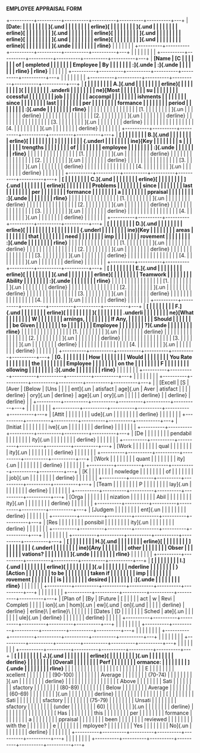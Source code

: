 **EMPLOYEE APPRAISAL FORM**

+----------+----------+----------+----------+----------+----------+---+
| **[Date: |          |          |          |          |          |   |
| ]{.und   |          |          |          |          |          |   |
| erline}[ |          |          |          |          |          |   |
| ]{.und   |          |          |          |          |          |   |
| erline}[ |          |          |          |          |          |   |
| ]{.und   |          |          |          |          |          |   |
| erline}[ |          |          |          |          |          |   |
| ]{.und   |          |          |          |          |          |   |
| erline}[ |          |          |          |          |          |   |
| ]{.und   |          |          |          |          |          |   |
| erline}[ |          |          |          |          |          |   |
| ]{.und   |          |          |          |          |          |   |
| erline}[ |          |          |          |          |          |   |
| ]{.unde  |          |          |          |          |          |   |
| rline}** |          |          |          |          |          |   |
+----------+----------+----------+----------+----------+----------+---+
|          |          |          |          |          |          |   |
+----------+----------+----------+----------+----------+----------+---+
| **[Name  | **[C     |          |          |          |          |   |
| of       | ompleted |          |          |          |          |   |
| Employee | By       |          |          |          |          |   |
| :]{.unde | :]{.unde |          |          |          |          |   |
| rline}** | rline}** |          |          |          |          |   |
+----------+----------+----------+----------+----------+----------+---+
|          |          |          |          |          |          |   |
+----------+----------+----------+----------+----------+----------+---+
| **[      |          |          |          |          |          |   |
| A.]{.und |          |          |          |          |          |   |
| erline}[ |          |          |          |          |          |   |
| ]{       |          |          |          |          |          |   |
| .underli |          |          |          |          |          |   |
| ne}[Most |          |          |          |          |          |   |
| su       |          |          |          |          |          |   |
| ccessful |          |          |          |          |          |   |
| job      |          |          |          |          |          |   |
| accompl  |          |          |          |          |          |   |
| ishments |          |          |          |          |          |   |
| since    |          |          |          |          |          |   |
| last     |          |          |          |          |          |   |
| per      |          |          |          |          |          |   |
| formance |          |          |          |          |          |   |
| period   |          |          |          |          |          |   |
| :]{.unde |          |          |          |          |          |   |
| rline}** |          |          |          |          |          |   |
|          |          |          |          |          |          |   |
| [1.      |          |          |          |          |          |   |
| ]{.un    |          |          |          |          |          |   |
| derline} |          |          |          |          |          |   |
|          |          |          |          |          |          |   |
| [2.      |          |          |          |          |          |   |
| ]{.un    |          |          |          |          |          |   |
| derline} |          |          |          |          |          |   |
|          |          |          |          |          |          |   |
| [3.      |          |          |          |          |          |   |
| ]{.un    |          |          |          |          |          |   |
| derline} |          |          |          |          |          |   |
|          |          |          |          |          |          |   |
| [4.      |          |          |          |          |          |   |
| ]{.un    |          |          |          |          |          |   |
| derline} |          |          |          |          |          |   |
+----------+----------+----------+----------+----------+----------+---+
| **[      |          |          |          |          |          |   |
| B.]{.und |          |          |          |          |          |   |
| erline}[ |          |          |          |          |          |   |
| ]        |          |          |          |          |          |   |
| {.underl |          |          |          |          |          |   |
| ine}[Key |          |          |          |          |          |   |
| s        |          |          |          |          |          |   |
| trengths |          |          |          |          |          |   |
| of       |          |          |          |          |          |   |
| employee |          |          |          |          |          |   |
| :]{.unde |          |          |          |          |          |   |
| rline}** |          |          |          |          |          |   |
|          |          |          |          |          |          |   |
| [1.      |          |          |          |          |          |   |
| ]{.un    |          |          |          |          |          |   |
| derline} |          |          |          |          |          |   |
|          |          |          |          |          |          |   |
| [2.      |          |          |          |          |          |   |
| ]{.un    |          |          |          |          |          |   |
| derline} |          |          |          |          |          |   |
|          |          |          |          |          |          |   |
| [3.      |          |          |          |          |          |   |
| ]{.un    |          |          |          |          |          |   |
| derline} |          |          |          |          |          |   |
|          |          |          |          |          |          |   |
| [4.      |          |          |          |          |          |   |
| ]{.un    |          |          |          |          |          |   |
| derline} |          |          |          |          |          |   |
+----------+----------+----------+----------+----------+----------+---+
| **[      |          |          |          |          |          |   |
| C.]{.und |          |          |          |          |          |   |
| erline}[ |          |          |          |          |          |   |
| ]{.und   |          |          |          |          |          |   |
| erline}[ |          |          |          |          |          |   |
| Problems |          |          |          |          |          |   |
| since    |          |          |          |          |          |   |
| last     |          |          |          |          |          |   |
| per      |          |          |          |          |          |   |
| formance |          |          |          |          |          |   |
| a        |          |          |          |          |          |   |
| ppraisal |          |          |          |          |          |   |
| :]{.unde |          |          |          |          |          |   |
| rline}** |          |          |          |          |          |   |
|          |          |          |          |          |          |   |
| [1.      |          |          |          |          |          |   |
| ]{.un    |          |          |          |          |          |   |
| derline} |          |          |          |          |          |   |
|          |          |          |          |          |          |   |
| [2.      |          |          |          |          |          |   |
| ]{.un    |          |          |          |          |          |   |
| derline} |          |          |          |          |          |   |
|          |          |          |          |          |          |   |
| [3.      |          |          |          |          |          |   |
| ]{.un    |          |          |          |          |          |   |
| derline} |          |          |          |          |          |   |
|          |          |          |          |          |          |   |
| [4.      |          |          |          |          |          |   |
| ]{.un    |          |          |          |          |          |   |
| derline} |          |          |          |          |          |   |
+----------+----------+----------+----------+----------+----------+---+
| **[      |          |          |          |          |          |   |
| D.]{.und |          |          |          |          |          |   |
| erline}[ |          |          |          |          |          |   |
| ]        |          |          |          |          |          |   |
| {.underl |          |          |          |          |          |   |
| ine}[Key |          |          |          |          |          |   |
| areas    |          |          |          |          |          |   |
| that     |          |          |          |          |          |   |
| need     |          |          |          |          |          |   |
| imp      |          |          |          |          |          |   |
| rovement |          |          |          |          |          |   |
| :]{.unde |          |          |          |          |          |   |
| rline}** |          |          |          |          |          |   |
|          |          |          |          |          |          |   |
| [1.      |          |          |          |          |          |   |
| ]{.un    |          |          |          |          |          |   |
| derline} |          |          |          |          |          |   |
|          |          |          |          |          |          |   |
| [2.      |          |          |          |          |          |   |
| ]{.un    |          |          |          |          |          |   |
| derline} |          |          |          |          |          |   |
|          |          |          |          |          |          |   |
| [3.      |          |          |          |          |          |   |
| ]{.un    |          |          |          |          |          |   |
| derline} |          |          |          |          |          |   |
|          |          |          |          |          |          |   |
| [4.      |          |          |          |          |          |   |
| ]{.un    |          |          |          |          |          |   |
| derline} |          |          |          |          |          |   |
+----------+----------+----------+----------+----------+----------+---+
| **[      |          |          |          |          |          |   |
| E.]{.und |          |          |          |          |          |   |
| erline}[ |          |          |          |          |          |   |
| ]{.und   |          |          |          |          |          |   |
| erline}[ |          |          |          |          |          |   |
| Teamwork |          |          |          |          |          |   |
| Ability  |          |          |          |          |          |   |
| :]{.unde |          |          |          |          |          |   |
| rline}** |          |          |          |          |          |   |
|          |          |          |          |          |          |   |
| [1.      |          |          |          |          |          |   |
| ]{.un    |          |          |          |          |          |   |
| derline} |          |          |          |          |          |   |
|          |          |          |          |          |          |   |
| [2.      |          |          |          |          |          |   |
| ]{.un    |          |          |          |          |          |   |
| derline} |          |          |          |          |          |   |
|          |          |          |          |          |          |   |
| [3.      |          |          |          |          |          |   |
| ]{.un    |          |          |          |          |          |   |
| derline} |          |          |          |          |          |   |
|          |          |          |          |          |          |   |
| [4.      |          |          |          |          |          |   |
| ]{.un    |          |          |          |          |          |   |
| derline} |          |          |          |          |          |   |
+----------+----------+----------+----------+----------+----------+---+
| **[      |          |          |          |          |          |   |
| F.]{.und |          |          |          |          |          |   |
| erline}[ |          |          |          |          |          |   |
| ]{       |          |          |          |          |          |   |
| .underli |          |          |          |          |          |   |
| ne}[What |          |          |          |          |          |   |
| W        |          |          |          |          |          |   |
| arnings, |          |          |          |          |          |   |
| If Any,  |          |          |          |          |          |   |
| Should   |          |          |          |          |          |   |
| be Given |          |          |          |          |          |   |
| to       |          |          |          |          |          |   |
| Employee |          |          |          |          |          |   |
| ?]{.unde |          |          |          |          |          |   |
| rline}** |          |          |          |          |          |   |
|          |          |          |          |          |          |   |
| [1.      |          |          |          |          |          |   |
| ]{.un    |          |          |          |          |          |   |
| derline} |          |          |          |          |          |   |
|          |          |          |          |          |          |   |
| [2.      |          |          |          |          |          |   |
| ]{.un    |          |          |          |          |          |   |
| derline} |          |          |          |          |          |   |
|          |          |          |          |          |          |   |
| [3.      |          |          |          |          |          |   |
| ]{.un    |          |          |          |          |          |   |
| derline} |          |          |          |          |          |   |
|          |          |          |          |          |          |   |
| [4.      |          |          |          |          |          |   |
| ]{.un    |          |          |          |          |          |   |
| derline} |          |          |          |          |          |   |
+----------+----------+----------+----------+----------+----------+---+
| **[G.    |          |          |          |          |          |   |
| How      |          |          |          |          |          |   |
| Would    |          |          |          |          |          |   |
| You Rate |          |          |          |          |          |   |
| the      |          |          |          |          |          |   |
| Employee |          |          |          |          |          |   |
| on the   |          |          |          |          |          |   |
| F        |          |          |          |          |          |   |
| ollowing |          |          |          |          |          |   |
| :]{.unde |          |          |          |          |          |   |
| rline}** |          |          |          |          |          |   |
+----------+----------+----------+----------+----------+----------+---+
|          |          |          |          |          |          |   |
+----------+----------+----------+----------+----------+----------+---+
|          | [Excell  | [S       | [Aver    | [Below   | [Uns     |   |
|          | ent]{.un | atisfact | age]{.un | Aver     | atisfact |   |
|          | derline} | ory]{.un | derline} | age]{.un | ory]{.un |   |
|          |          | derline} |          | derline} | derline} |   |
+----------+----------+----------+----------+----------+----------+---+
|          |          |          |          |          |          |   |
+----------+----------+----------+----------+----------+----------+---+
| [Attit   |          |          |          |          |          |   |
| ude]{.un |          |          |          |          |          |   |
| derline} |          |          |          |          |          |   |
+----------+----------+----------+----------+----------+----------+---+
| [Initiat |          |          |          |          |          |   |
| ive]{.un |          |          |          |          |          |   |
| derline} |          |          |          |          |          |   |
+----------+----------+----------+----------+----------+----------+---+
| [De      |          |          |          |          |          |   |
| pendabil |          |          |          |          |          |   |
| ity]{.un |          |          |          |          |          |   |
| derline} |          |          |          |          |          |   |
+----------+----------+----------+----------+----------+----------+---+
| [Work    |          |          |          |          |          |   |
| qual     |          |          |          |          |          |   |
| ity]{.un |          |          |          |          |          |   |
| derline} |          |          |          |          |          |   |
+----------+----------+----------+----------+----------+----------+---+
| [Work    |          |          |          |          |          |   |
| quant    |          |          |          |          |          |   |
| ity]{.un |          |          |          |          |          |   |
| derline} |          |          |          |          |          |   |
+----------+----------+----------+----------+----------+----------+---+
| [K       |          |          |          |          |          |   |
| nowledge |          |          |          |          |          |   |
| of       |          |          |          |          |          |   |
| job]{.un |          |          |          |          |          |   |
| derline} |          |          |          |          |          |   |
+----------+----------+----------+----------+----------+----------+---+
| [Team    |          |          |          |          |          |   |
| P        |          |          |          |          |          |   |
| lay]{.un |          |          |          |          |          |   |
| derline} |          |          |          |          |          |   |
+----------+----------+----------+----------+----------+----------+---+
| [Orga    |          |          |          |          |          |   |
| nization |          |          |          |          |          |   |
| Abil     |          |          |          |          |          |   |
| ity]{.un |          |          |          |          |          |   |
| derline} |          |          |          |          |          |   |
+----------+----------+----------+----------+----------+----------+---+
| [Judgem  |          |          |          |          |          |   |
| ent]{.un |          |          |          |          |          |   |
| derline} |          |          |          |          |          |   |
+----------+----------+----------+----------+----------+----------+---+
| [Res     |          |          |          |          |          |   |
| ponsibil |          |          |          |          |          |   |
| ity]{.un |          |          |          |          |          |   |
| derline} |          |          |          |          |          |   |
+----------+----------+----------+----------+----------+----------+---+
|          |          |          |          |          |          |   |
+----------+----------+----------+----------+----------+----------+---+
| **[      |          |          |          |          |          |   |
| H.]{.und |          |          |          |          |          |   |
| erline}[ |          |          |          |          |          |   |
| ]        |          |          |          |          |          |   |
| {.underl |          |          |          |          |          |   |
| ine}[Any |          |          |          |          |          |   |
| other    |          |          |          |          |          |   |
| Obser    |          |          |          |          |          |   |
| vations? |          |          |          |          |          |   |
| ]{.unde  |          |          |          |          |          |   |
| rline}** |          |          |          |          |          |   |
+----------+----------+----------+----------+----------+----------+---+
| **[      |          |          |          |          |          |   |
| I.]{.und |          |          |          |          |          |   |
| erline}[ |          |          |          |          |          |   |
| ]{.u     |          |          |          |          |          |   |
| nderline |          |          |          |          |          |   |
| }[Action |          |          |          |          |          |   |
| to be    |          |          |          |          |          |   |
| taken if |          |          |          |          |          |   |
| imp      |          |          |          |          |          |   |
| rovement |          |          |          |          |          |   |
| is       |          |          |          |          |          |   |
| desired  |          |          |          |          |          |   |
| :]{.unde |          |          |          |          |          |   |
| rline}** |          |          |          |          |          |   |
+----------+----------+----------+----------+----------+----------+---+
|          |          |          |          |          |          |   |
+----------+----------+----------+----------+----------+----------+---+
| [Plan of | [By      | [Future  | [        |          |          |   |
| act      | w        | Revi     | Completi |          |          |   |
| ion]{.un | hom]{.un | ew]{.und | on]{.und |          |          |   |
| derline} | derline} | erline}\ | erline}\ |          |          |   |
|          |          | [Dates   | [D       |          |          |   |
|          |          | Sched    | ate]{.un |          |          |   |
|          |          | ule]{.un | derline} |          |          |   |
|          |          | derline} |          |          |          |   |
+----------+----------+----------+----------+----------+----------+---+
|          |          |          |          |          |          |   |
+----------+----------+----------+----------+----------+----------+---+
|          |          |          |          |          |          |   |
+----------+----------+----------+----------+----------+----------+---+
|          |          |          |          |          |          |   |
+----------+----------+----------+----------+----------+----------+---+
|          |          |          |          |          |          |   |
+----------+----------+----------+----------+----------+----------+---+
| **[      |          |          |          |          |          |   |
| J.]{.und |          |          |          |          |          |   |
| erline}[ |          |          |          |          |          |   |
| ]{.un    |          |          |          |          |          |   |
| derline} |          |          |          |          |          |   |
| [Overall |          |          |          |          |          |   |
| Perf     |          |          |          |          |          |   |
| ormance: |          |          |          |          |          |   |
| ]{.unde  |          |          |          |          |          |   |
| rline}** |          |          |          |          |          |   |
|          |          |          |          |          |          |   |
| [        |          |          |          |          |          |   |
| E        |          |          |          |          |          |   |
| xcellent |          |          |          |          |          |   |
| (90-100) |          |          |          |          |          |   |
| Average  |          |          |          |          |          |   |
| (70-74)  |          |          |          |          |          |   |
| ]{.un    |          |          |          |          |          |   |
| derline} |          |          |          |          |          |   |
|          |          |          |          |          |          |   |
| [ Above  |          |          |          |          |          |   |
| Sati     |          |          |          |          |          |   |
| sfactory |          |          |          |          |          |   |
| (80-89)  |          |          |          |          |          |   |
| Below    |          |          |          |          |          |   |
| Average  |          |          |          |          |          |   |
| (60-69)  |          |          |          |          |          |   |
| ]{.un    |          |          |          |          |          |   |
| derline} |          |          |          |          |          |   |
|          |          |          |          |          |          |   |
| [        |          |          |          |          |          |   |
| Sati     |          |          |          |          |          |   |
| sfactory |          |          |          |          |          |   |
| (75-79)  |          |          |          |          |          |   |
| Unsati   |          |          |          |          |          |   |
| sfactory |          |          |          |          |          |   |
| (under   |          |          |          |          |          |   |
| 60)      |          |          |          |          |          |   |
| ]{.un    |          |          |          |          |          |   |
| derline} |          |          |          |          |          |   |
|          |          |          |          |          |          |   |
| [ Has    |          |          |          |          |          |   |
| this     |          |          |          |          |          |   |
| per      |          |          |          |          |          |   |
| formance |          |          |          |          |          |   |
| a        |          |          |          |          |          |   |
| ppraisal |          |          |          |          |          |   |
| been     |          |          |          |          |          |   |
| reviewed |          |          |          |          |          |   |
| with the |          |          |          |          |          |   |
| e        |          |          |          |          |          |   |
| mployee? |          |          |          |          |          |   |
| Yes      |          |          |          |          |          |   |
| No]{.un  |          |          |          |          |          |   |
| derline} |          |          |          |          |          |   |
+----------+----------+----------+----------+----------+----------+---+
|          |          |          |          |          |          |   |
+----------+----------+----------+----------+----------+----------+---+
